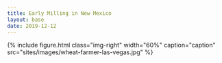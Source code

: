 ```yaml
---
title: Early Milling in New Mexico
layout: base
date: 2019-12-12
---
```


{% include figure.html
  class="img-right"
  width="60%"
  caption="caption"
  src="sites/images/wheat-farmer-las-vegas.jpg"
%}
